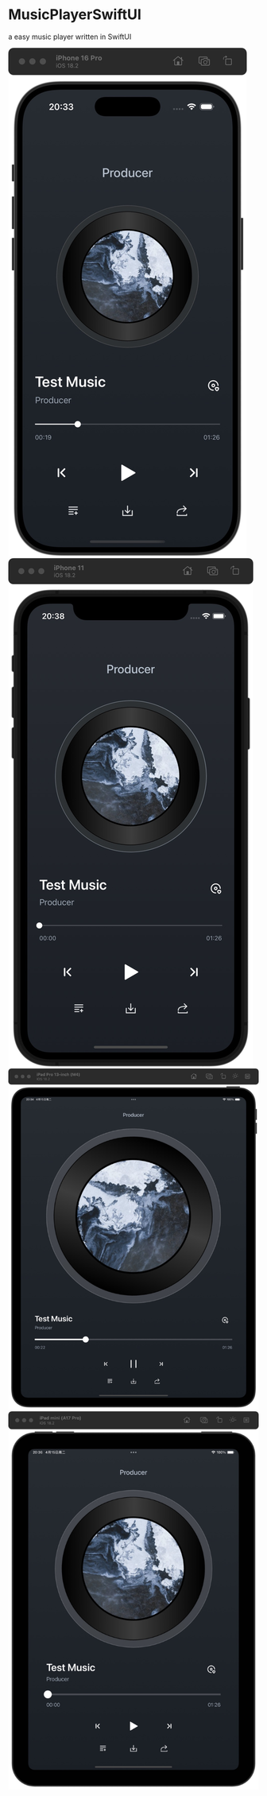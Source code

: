 # MusicPlayerSwiftUI
a easy music player written in SwiftUI

![1](https://raw.githubusercontent.com/adong666666/MusicPlayerSwiftUI/main/screenshots_of_different_iOS_devices/iPhone16Pro.jpg)
![2](https://raw.githubusercontent.com/adong666666/MusicPlayerSwiftUI/main/screenshots_of_different_iOS_devices/iPhone11.jpg)
![3](https://raw.githubusercontent.com/adong666666/MusicPlayerSwiftUI/main/screenshots_of_different_iOS_devices/iPadPro13-inchM4.jpg)
![4](https://raw.githubusercontent.com/adong666666/MusicPlayerSwiftUI/main/screenshots_of_different_iOS_devices/iPadminiA17Pro.jpg)
